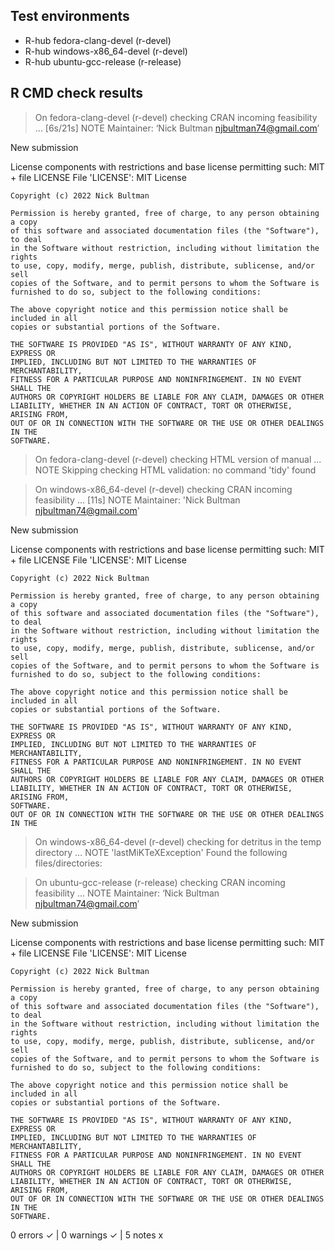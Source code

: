 ## Test environments
- R-hub fedora-clang-devel (r-devel)
- R-hub windows-x86_64-devel (r-devel)
- R-hub ubuntu-gcc-release (r-release)

## R CMD check results
> On fedora-clang-devel (r-devel)
  checking CRAN incoming feasibility ... [6s/21s] NOTE
  Maintainer: ‘Nick Bultman <njbultman74@gmail.com>’
  
  New submission
  
  License components with restrictions and base license permitting such:
    MIT + file LICENSE
  File 'LICENSE':
    MIT License
    
    Copyright (c) 2022 Nick Bultman
    
    Permission is hereby granted, free of charge, to any person obtaining a copy
    of this software and associated documentation files (the "Software"), to deal
    in the Software without restriction, including without limitation the rights
    to use, copy, modify, merge, publish, distribute, sublicense, and/or sell
    copies of the Software, and to permit persons to whom the Software is
    furnished to do so, subject to the following conditions:
    
    The above copyright notice and this permission notice shall be included in all
    copies or substantial portions of the Software.
    
    THE SOFTWARE IS PROVIDED "AS IS", WITHOUT WARRANTY OF ANY KIND, EXPRESS OR
    IMPLIED, INCLUDING BUT NOT LIMITED TO THE WARRANTIES OF MERCHANTABILITY,
    FITNESS FOR A PARTICULAR PURPOSE AND NONINFRINGEMENT. IN NO EVENT SHALL THE
    AUTHORS OR COPYRIGHT HOLDERS BE LIABLE FOR ANY CLAIM, DAMAGES OR OTHER
    LIABILITY, WHETHER IN AN ACTION OF CONTRACT, TORT OR OTHERWISE, ARISING FROM,
    OUT OF OR IN CONNECTION WITH THE SOFTWARE OR THE USE OR OTHER DEALINGS IN THE
    SOFTWARE.

> On fedora-clang-devel (r-devel)
  checking HTML version of manual ... NOTE
  Skipping checking HTML validation: no command 'tidy' found

> On windows-x86_64-devel (r-devel)
  checking CRAN incoming feasibility ... [11s] NOTE
  Maintainer: 'Nick Bultman <njbultman74@gmail.com>'
  
  New submission
  
  License components with restrictions and base license permitting such:
    MIT + file LICENSE
  File 'LICENSE':
    MIT License
    
    Copyright (c) 2022 Nick Bultman
    
    Permission is hereby granted, free of charge, to any person obtaining a copy
    of this software and associated documentation files (the "Software"), to deal
    in the Software without restriction, including without limitation the rights
    to use, copy, modify, merge, publish, distribute, sublicense, and/or sell
    copies of the Software, and to permit persons to whom the Software is
    furnished to do so, subject to the following conditions:
    
    The above copyright notice and this permission notice shall be included in all
    copies or substantial portions of the Software.
    
    THE SOFTWARE IS PROVIDED "AS IS", WITHOUT WARRANTY OF ANY KIND, EXPRESS OR
    IMPLIED, INCLUDING BUT NOT LIMITED TO THE WARRANTIES OF MERCHANTABILITY,
    FITNESS FOR A PARTICULAR PURPOSE AND NONINFRINGEMENT. IN NO EVENT SHALL THE
    AUTHORS OR COPYRIGHT HOLDERS BE LIABLE FOR ANY CLAIM, DAMAGES OR OTHER
    LIABILITY, WHETHER IN AN ACTION OF CONTRACT, TORT OR OTHERWISE, ARISING FROM,
    SOFTWARE.
    OUT OF OR IN CONNECTION WITH THE SOFTWARE OR THE USE OR OTHER DEALINGS IN THE

> On windows-x86_64-devel (r-devel)
  checking for detritus in the temp directory ... NOTE
    'lastMiKTeXException'
  Found the following files/directories:

> On ubuntu-gcc-release (r-release)
  checking CRAN incoming feasibility ... NOTE
  Maintainer: ‘Nick Bultman <njbultman74@gmail.com>’
  
  New submission
  
  License components with restrictions and base license permitting such:
    MIT + file LICENSE
  File 'LICENSE':
    MIT License
    
    Copyright (c) 2022 Nick Bultman
    
    Permission is hereby granted, free of charge, to any person obtaining a copy
    of this software and associated documentation files (the "Software"), to deal
    in the Software without restriction, including without limitation the rights
    to use, copy, modify, merge, publish, distribute, sublicense, and/or sell
    copies of the Software, and to permit persons to whom the Software is
    furnished to do so, subject to the following conditions:
    
    The above copyright notice and this permission notice shall be included in all
    copies or substantial portions of the Software.
    
    THE SOFTWARE IS PROVIDED "AS IS", WITHOUT WARRANTY OF ANY KIND, EXPRESS OR
    IMPLIED, INCLUDING BUT NOT LIMITED TO THE WARRANTIES OF MERCHANTABILITY,
    FITNESS FOR A PARTICULAR PURPOSE AND NONINFRINGEMENT. IN NO EVENT SHALL THE
    AUTHORS OR COPYRIGHT HOLDERS BE LIABLE FOR ANY CLAIM, DAMAGES OR OTHER
    LIABILITY, WHETHER IN AN ACTION OF CONTRACT, TORT OR OTHERWISE, ARISING FROM,
    OUT OF OR IN CONNECTION WITH THE SOFTWARE OR THE USE OR OTHER DEALINGS IN THE
    SOFTWARE.

0 errors ✓ | 0 warnings ✓ | 5 notes x

